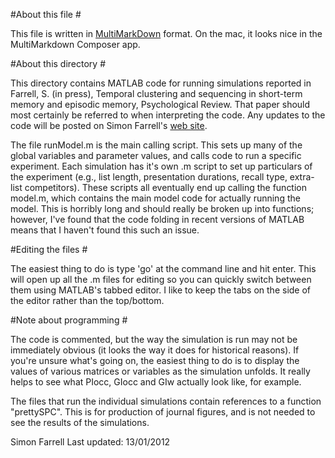 #About this file #

This file is written in [MultiMarkDown](http://fletcherpenney.net/multimarkdown/) format. On the mac, it looks nice in the MultiMarkdown Composer app.

#About this directory #

This directory contains MATLAB code for running simulations reported in Farrell, S. (in press), Temporal clustering and sequencing in short-term memory and episodic memory, Psychological Review. That paper should most certainly be referred to when interpreting the code. Any updates to the code will be posted on Simon Farrell's [web site](http://seis.bris.ac.uk/~pssaf).

The file runModel.m is the main calling script. This sets up many of the global variables and parameter values, and calls code to run a specific experiment. Each simulation has it's own .m script to set up particulars of the experiment (e.g., list length, presentation durations, recall type, extra-list competitors). These scripts all eventually end up calling the function model.m, which contains the main model code for actually running the model. This is horribly long and should really be broken up into functions; however, I've found that the code folding in recent versions of MATLAB means that I haven't found this such an issue.

#Editing the files #

The easiest thing to do is type 'go' at the command line and hit enter. This will open up all the .m files for editing so you can quickly switch between them using MATLAB's tabbed editor. I like to keep the tabs on the side of the editor rather than the top/bottom.

#Note about programming #

The code is commented, but the way the simulation is run may not be immediately obvious (it looks the way it does for historical reasons). If you're unsure what's going on, the easiest thing to do is to display the values of various matrices or variables as the simulation unfolds. It really helps to see what PIocc, GIocc and GIw actually look like, for example.

The files that run the individual simulations contain references to a function "prettySPC". This is for production of journal figures, and is not needed to see the results of the simulations.

Simon Farrell
Last updated: 13/01/2012

